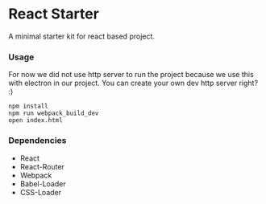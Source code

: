 React Starter
=====================

A minimal starter kit for react based project.

### Usage

For now we did not use http server to run the project because we  use this with electron in our project. You can create your own dev http server right? :)

```
npm install
npm run webpack_build_dev
open index.html
```

### Dependencies

* React
* React-Router
* Webpack
* Babel-Loader
* CSS-Loader
